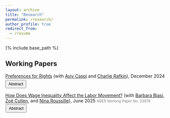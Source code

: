 ```yaml
---
layout: archive
title: "Research"
permalink: /research/
author_profile: true
redirect_from:
  - /resume
---
```


{% include base_path %}

## Working Papers
[Preferences for Rights](/files/cgr_rights.pdf) (with [Aviv Caspi](https://sites.google.com/view/avivcaspi/home) and [Charlie Rafkin](https://www.charlierafkin.com/)), December 2024 <br>
<button id="btn-abs1" onclick="toggleAbstract('abs1', 'btn-abs1')" style="font-size: 0.9em; padding: 4px 8px; margin-top: 0.3em;">
  Abstract
</button>
<div id="abs1" style="display:none; margin-top:0.5em; margin-left: 1em; font-size: 0.8em;"> Political debates often invoke “rights” to justify public transfers (e.g., the right to health care), whereas economists use welfarist frameworks which evaluate transfers’ impacts based on how they affect people’s utility. We conduct real-stakes online experiments that isolate non-welfarist from welfarist motives, and find sizable non-welfarist preferences to provide health care and legal aid to the indigent. 73% of participants make choices which are incompatible with welfarism. Non-welfarist concerns are weaker but still pervasive with neutral comparison goods. Additional experiments highlight drivers of non-welfarist motives and a key policy implication: non-welfarist concerns make Social Welfare Functions less progressive. </div>

[How Does Wage Inequality Affect the Labor Movement?](/files/bcgr_inequality.pdf) (with [Barbara Biasi](https://www.barbarabiasi.com/), [Zoë Cullen](https://zcullen.github.io/),  and [Nina Roussille](https://ninaroussille.github.io/)), June 2025
<span style="font-size:0.8em; color:gray;">
  <a href="https://www.nber.org/papers/w33978" style="color:gray; text-decoration: none;">NBER Working Paper No. 33978</a>
</span>
<br>
<button id="btn-abs2" onclick="toggleAbstract('abs2', 'btn-abs2')" style="font-size: 0.9em; padding: 4px 8px; margin-left: 0.1em; margin-top: 0.3em;">
  Abstract
</button>
<div id="abs2" style="display:none; margin-top:0.5em; margin-left: 1em; font-size: 0.8em;">
  This paper provides the first causal evidence on how occupational wage inequality affects the labor movement, using three complementary research designs: a vignette experiment with union organizers, an information intervention during the 2023 Writers Guild of America strike, and a natural experiment following a Wisconsin reform that increased wage inequality among public school teachers. Across all studies, we find that occupational inequality undermines union strength, through multiple channels. First, workers with high individual bargaining power are more likely to withdraw support in unequal environments, preferring individual over collective bargaining. Second, union organizers strategically respond to inequality in ways that may preserve membership but limit redistribution. For instance, they shift away from campaigning on wages and choose smaller, more homogeneous bargaining units. Taken together, our findings highlight the potential for “inequality traps”, where rising inequality erodes the very institutions designed to counteract it.
</div>

<script>
function toggleAbstract(divId, btnId) {
  var x = document.getElementById(divId);
  var btn = document.getElementById(btnId);
  if (x.style.display === "none") {
    x.style.display = "block";
    btn.textContent = "Hide Abstract";
  } else {
    x.style.display = "none";
    btn.textContent = "Abstract";
  }
}
</script>